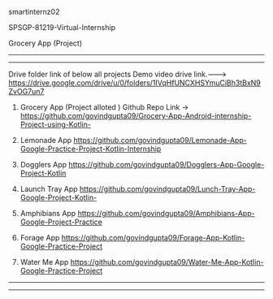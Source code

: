 smartinternz02

SPSGP-81219-Virtual-Internship


Grocery App (Project)


************************************************************************************************************************************
************************************************************************************************************************************

Drive folder link of below all projects Demo video drive link.--->
https://drive.google.com/drive/u/0/folders/1IVqHfUNCXHSYmuCiBh3tBxN9ZvOG7un7



001. Grocery App (Project alloted )
Github Repo Link -> https://github.com/govindgupta09/Grocery-App-Android-internship-Project-using-Kotlin-  


01. Lemonade App
https://github.com/govindgupta09/Lemonade-App-Google-Practice-Project-Kotlin-Internship

02. Dogglers App
https://github.com/govindgupta09/Dogglers-App-Google-Project-Kotlin

03. Launch Tray App
https://github.com/govindgupta09/Lunch-Tray-App-Google-Project-Kotlin-

04. Amphibians App
https://github.com/govindgupta09/Amphibians-App-Google-Project-Practice

05. Forage App
https://github.com/govindgupta09/Forage-App-Kotlin-Google-Practice-Project

06. Water Me App
https://github.com/govindgupta09/Water-Me-App-Kotlin-Google-Practice-Project


************************************************************************************************************************************
************************************************************************************************************************************
